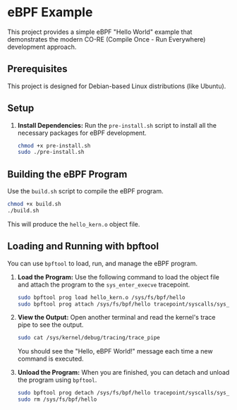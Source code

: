 # eBPF Example

This project provides a simple eBPF "Hello World" example that demonstrates the modern CO-RE (Compile Once - Run Everywhere) development approach.

## Prerequisites

This project is designed for Debian-based Linux distributions (like Ubuntu).

## Setup

1.  **Install Dependencies:**
    Run the `pre-install.sh` script to install all the necessary packages for eBPF development.

    ```bash
    chmod +x pre-install.sh
    sudo ./pre-install.sh
    ```

## Building the eBPF Program

Use the `build.sh` script to compile the eBPF program.

```bash
chmod +x build.sh
./build.sh
```

This will produce the `hello_kern.o` object file.

## Loading and Running with bpftool

You can use `bpftool` to load, run, and manage the eBPF program.

1.  **Load the Program:**
    Use the following command to load the object file and attach the program to the `sys_enter_execve` tracepoint.

    ```bash
    sudo bpftool prog load hello_kern.o /sys/fs/bpf/hello
    sudo bpftool prog attach /sys/fs/bpf/hello tracepoint/syscalls/sys_enter_execve
    ```

2.  **View the Output:**
    Open another terminal and read the kernel's trace pipe to see the output.

    ```bash
    sudo cat /sys/kernel/debug/tracing/trace_pipe
    ```
    You should see the "Hello, eBPF World!" message each time a new command is executed.

3.  **Unload the Program:**
    When you are finished, you can detach and unload the program using `bpftool`.

    ```bash
    sudo bpftool prog detach /sys/fs/bpf/hello tracepoint/syscalls/sys_enter_execve
    sudo rm /sys/fs/bpf/hello
    ```
